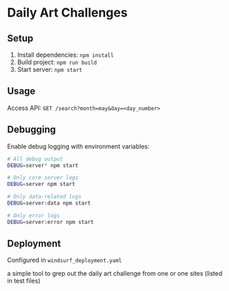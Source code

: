 # Daily Art Challenges

## Setup
1. Install dependencies: `npm install`
2. Build project: `npm run build`
3. Start server: `npm start`

## Usage
Access API: `GET /search?month=may&day=<day_number>`

## Debugging

Enable debug logging with environment variables:

```bash
# All debug output
DEBUG=server* npm start

# Only core server logs
DEBUG=server npm start

# Only data-related logs
DEBUG=server:data npm start

# Only error logs
DEBUG=server:error npm start
```

## Deployment
Configured in `windsurf_deployment.yaml`

a simple tool to grep out the daily art challenge from one or one sites (listed in test files)
